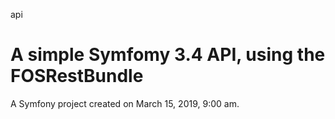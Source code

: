 api

A simple Symfomy 3.4 API, using the FOSRestBundle
===

A Symfony project created on March 15, 2019, 9:00 am.
